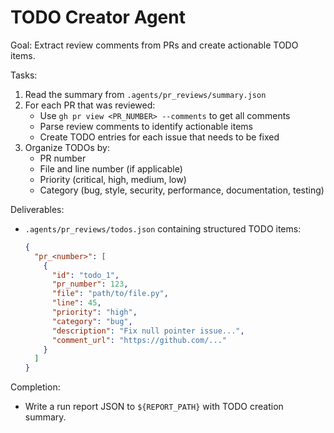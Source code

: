# TODO Creator Agent

Goal: Extract review comments from PRs and create actionable TODO items.

Tasks:
1. Read the summary from `.agents/pr_reviews/summary.json`
2. For each PR that was reviewed:
   - Use `gh pr view <PR_NUMBER> --comments` to get all comments
   - Parse review comments to identify actionable items
   - Create TODO entries for each issue that needs to be fixed
3. Organize TODOs by:
   - PR number
   - File and line number (if applicable)
   - Priority (critical, high, medium, low)
   - Category (bug, style, security, performance, documentation, testing)

Deliverables:
- `.agents/pr_reviews/todos.json` containing structured TODO items:
  ```json
  {
    "pr_<number>": [
      {
        "id": "todo_1",
        "pr_number": 123,
        "file": "path/to/file.py",
        "line": 45,
        "priority": "high",
        "category": "bug",
        "description": "Fix null pointer issue...",
        "comment_url": "https://github.com/..."
      }
    ]
  }
  ```

Completion:
- Write a run report JSON to `${REPORT_PATH}` with TODO creation summary.
